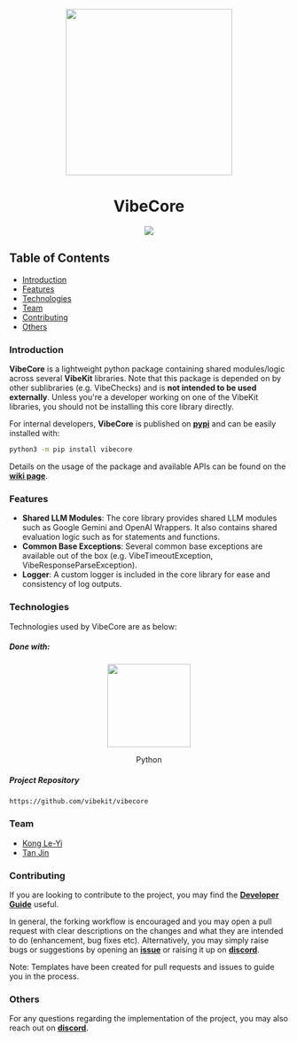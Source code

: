 <p align="center">
  <img width=300 src="https://raw.githubusercontent.com/vibekit/vibecore/main/assets/vibecore.png" />
  <h1 align="center">VibeCore</h1>
</p>

<p align="center">
  <a href="https://github.com/vibekit/vibecore/actions/workflows/ci-cd-pipeline.yml"> <img src="https://github.com/vibekit/vibecore/actions/workflows/ci-cd-pipeline.yml/badge.svg" /> </a>
</p>

## Table of Contents
* [Introduction](#introduction)
* [Features](#features)
* [Technologies](#technologies)
* [Team](#team)
* [Contributing](#contributing)
* [Others](#others)

### Introduction
**VibeCore** is a lightweight python package containing shared modules/logic across several **VibeKit** libraries. Note that this package is depended on by other sublibraries (e.g. VibeChecks) and is **not intended to be used externally**. Unless you're a developer working on one of the VibeKit libraries, you should not be installing this core library directly.

For internal developers, **VibeCore** is published on [**pypi**](https://pypi.org/project/vibecore/) and can be easily installed with:
```bash
python3 -m pip install vibecore
```
Details on the usage of the package and available APIs can be found on the [**wiki page**](https://github.com/vibekit/vibecore/wiki).

### Features
- **Shared LLM Modules**: The core library provides shared LLM modules such as Google Gemini and OpenAI Wrappers. It also contains shared evaluation logic such as for statements and functions.
- **Common Base Exceptions**: Several common base exceptions are available out of the box (e.g. VibeTimeoutException, VibeResponseParseException).
- **Logger**: A custom logger is included in the core library for ease and consistency of log outputs.

### Technologies
Technologies used by VibeCore are as below:
##### Done with:

<p align="center">
  <img height="150" width="150" src="https://logos-download.com/wp-content/uploads/2016/10/Python_logo_icon.png"/>
</p>
<p align="center">
Python
</p>

##### Project Repository
```
https://github.com/vibekit/vibecore
```

### Team
* [Kong Le-Yi](https://github.com/konglyyy)
* [Tan Jin](https://github.com/tjtanjin)

### Contributing
If you are looking to contribute to the project, you may find the [**Developer Guide**](https://github.com/vibekit/vibecore/blob/main/docs/DeveloperGuide.md) useful.

In general, the forking workflow is encouraged and you may open a pull request with clear descriptions on the changes and what they are intended to do (enhancement, bug fixes etc). Alternatively, you may simply raise bugs or suggestions by opening an [**issue**](https://github.com/vibekit/vibecore/issues) or raising it up on [**discord**](https://discord.gg/dBW35GBCPZ).

Note: Templates have been created for pull requests and issues to guide you in the process.

### Others
For any questions regarding the implementation of the project, you may also reach out on [**discord**](https://discord.gg/dBW35GBCPZ).

